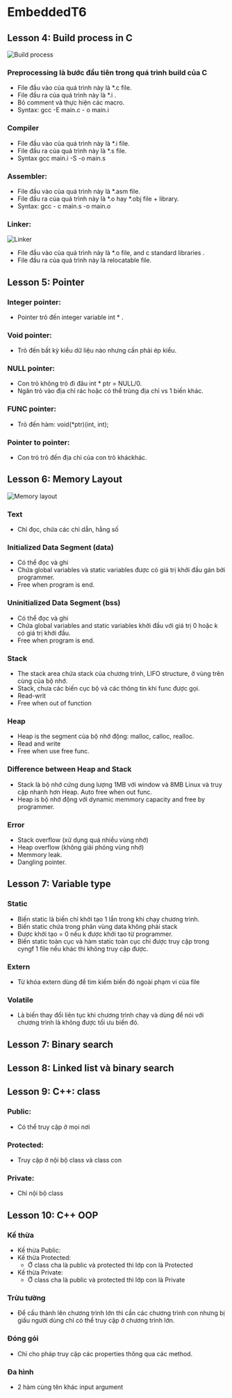 # EmbeddedT6
## Lesson 4: Build process in C
![Build process](https://fastbitlab.com/wp-content/uploads/2022/07/Figure-2-1-800x409.png)

### Preprocessing là bước đầu tiên trong quá trình build của C
 * File đầu vào của quá trình này là *.c file.
 * File đầu ra của quá trình này là  *.i .
 * Bỏ comment và thực hiện các macro.
 * Syntax: gcc -E main.c - o main.i
### Compiler
 * File đầu vào của quá trình này là *.i file.
 * File đầu ra của quá trình này là *.s file.
 * Syntax gcc main.i -S -o main.s
### Assembler: 
 * File đầu vào của quá trình này là *.asm file.
 * File đầu ra của quá trình này là *.o hay *.obj file + library.
 * Syntax: gcc - c main.s -o main.o
### Linker:
![Linker](https://media.licdn.com/dms/image/C4E12AQE48SgStVLuMA/article-inline_image-shrink_1000_1488/0/1567694279315?e=1692230400&v=beta&t=5pVG0bwLO2OtYWj8W6HvFUrESDrECaSz3FimkivtKE8)
 * File đầu vào của quá trình này là *.o file, and c standard libraries .
 *  File đầu ra của quá trình này là relocatable file.
## Lesson 5: Pointer
### Integer pointer:
 * Pointer trỏ đến integer variable int * <name>.
### Void pointer:
 * Trỏ đến bất kỳ kiểu dữ liệu nào nhưng cần phải ép kiểu.
### NULL pointer:
 * Con trỏ không trỏ đi đâu int * ptr = NULL/0.
 * Ngăn trỏ vào địa chỉ rác hoặc có thể trùng địa chỉ vs 1 biến khác.
### FUNC pointer:
 * Trỏ đến hàm:
     void(*ptr)(int, int);
### Pointer to pointer:
 * Con trỏ trỏ đến địa chỉ của con trỏ kháckhác.
## Lesson 6: Memory Layout
![Memory layout](https://media.geeksforgeeks.org/wp-content/uploads/memoryLayoutC.jpg)
### Text
 * Chỉ đọc, chứa các chỉ dẫn, hằng số
### Initialized Data Segment (data)
 * Có thể đọc và ghi
 * Chứa global variables và static variables được có giá trị khởi đầu gán bởi programmer.
 * Free when program is end.
### Uninitialized Data Segment (bss)
 * Có thể đọc và ghi
 * Chứa global variables and static variables khởi đầu với giá trị 0 hoặc k có giá trị khởi đầu.
 * Free when program is end.
### Stack
 * The stack area chứa stack của chương trình, LIFO structure, ở vùng trên cùng của bộ nhớ.
 * Stack, chưa các biến cục bộ và các thông tin khi func được gọi.
 * Read-writ
 * Free when out of function
### Heap
 * Heap is the segment của bộ nhớ động: malloc, calloc, realloc.
 * Read and write
 * Free when use free func.
### Difference between Heap and Stack
 * Stack là bộ nhớ cứng dung lượng 1MB với window và 8MB Linux và truy cập nhanh hơn Heap. Auto free when out func. 
 * Heap is bộ nhớ động với dynamic memmory capacity and free by programmer.
### Error
 * Stack overflow (xử dụng quá nhiều vùng nhớ)
 * Heap overflow (không giải phóng vùng nhớ)
 * Memmory leak.
 * Dangling pointer.
## Lesson 7: Variable type
### Static
 *  Biến static là biến chỉ khởi tạo 1 lần trong khi chạy chương trình.
 *  Biến static chứa trong phân vùng data không phải stack
 *  Được khởi tạo = 0 nếu k được khởi tạo từ programmer.
 *  Biến static toàn cục và hàm static toàn cục chỉ được truy cập trong cyngf 1 file nếu khác thì không truy cập được.
### Extern
 * Từ khóa extern dùng để tìm kiếm biến đó ngoài phạm vi của file
### Volatile
 * Là biến thay đổi liên tục khi chương trình chạy và dùng để nói với chương trình là không được tối ưu biến đó.
## Lesson 7: Binary search

## Lesson 8: Linked list và binary search

## Lesson 9: C++: class
### Public:
* Có thể truy cập ở mọi nơi
### Protected:
* Truy cập ở nội bộ class và class con
### Private:
* Chỉ nội bộ class
## Lesson 10: C++ OOP
### Kế thừa
* Kế thừa Public:
* Kế thừa Protected:
  - Ở class cha là public và protected thì lớp con là Protected
* Kế thừa Private:
  - Ở class cha là public và protected thì lớp con là Private
### Trừu tường
* Để cấu thành lên chương trình lớn thì cần các chương trình con nhưng bị giấu người dùng chỉ có thể truy cập ở chương trình lớn.
### Đóng gói
* Chỉ cho pháp truy cập các properties thông qua các method.
### Đa hình
* 2 hàm cùng tên khác input argument



